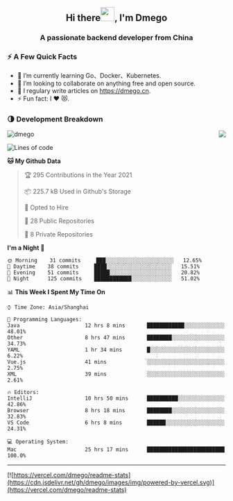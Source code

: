 <h2 align="center">Hi there<img src="https://cdn.jsdelivr.net/gh/dmego/images/img/Hi.gif" height="32" />, I'm Dmego </h2>
<h3 align="center">A passionate backend developer from China</h3>

### ⚡️ A Few Quick Facts

<ul>
    <li> 🌱 I’m currently learning Go、Docker、Kubernetes.</li>
    <li> 👯 I’m looking to collaborate on anything free and open source.</li>
    <li> 📝 I regulary write articles on <a href="https://dmego.cn">https://dmego.cn</a>.</li>
    <li> ⚡ Fun fact: I ❤️ 😻.</li>
</ul>

### 🌗 Development Breakdown

<img src="https://komarev.com/ghpvc/?username=dmego" alt="dmego" />

<img align="right" src="https://readme-stats-dmego.vercel.app/api?username=dmego&show_icons=true&icon_color=1573B3&hide_title=true&text_color=718096&bg_color=00000000&hide_border=true"/>

<!--START_SECTION:waka-->
![Lines of code](https://img.shields.io/badge/From%20Hello%20World%20I%27ve%20Written-242182%20lines%20of%20code-blue)

**🐱 My Github Data** 

> 🏆 295 Contributions in the Year 2021
 > 
> 📦 225.7 kB Used in Github's Storage 
 > 
> 💼 Opted to Hire
 > 
> 📜 28 Public Repositories 
 > 
> 🔑 8 Private Repositories  
 > 
**I'm a Night 🦉** 

```text
🌞 Morning    31 commits     ███░░░░░░░░░░░░░░░░░░░░░░   12.65% 
🌆 Daytime    38 commits     ████░░░░░░░░░░░░░░░░░░░░░   15.51% 
🌃 Evening    51 commits     █████░░░░░░░░░░░░░░░░░░░░   20.82% 
🌙 Night      125 commits    ████████████░░░░░░░░░░░░░   51.02%

```


📊 **This Week I Spent My Time On** 

```text
⌚︎ Time Zone: Asia/Shanghai

💬 Programming Languages: 
Java                     12 hrs 8 mins       ████████████░░░░░░░░░░░░░   48.01% 
Other                    8 hrs 47 mins       ████████░░░░░░░░░░░░░░░░░   34.73% 
YAML                     1 hr 34 mins        █░░░░░░░░░░░░░░░░░░░░░░░░   6.22% 
Vue.js                   41 mins             ░░░░░░░░░░░░░░░░░░░░░░░░░   2.75% 
XML                      39 mins             ░░░░░░░░░░░░░░░░░░░░░░░░░   2.61%

🔥 Editors: 
IntelliJ                 10 hrs 50 mins      ██████████░░░░░░░░░░░░░░░   42.86% 
Browser                  8 hrs 18 mins       ████████░░░░░░░░░░░░░░░░░   32.83% 
VS Code                  6 hrs 8 mins        ██████░░░░░░░░░░░░░░░░░░░   24.31%

💻 Operating System: 
Mac                      25 hrs 17 mins      █████████████████████████   100.0%

```


<!--END_SECTION:waka-->

---

[![https://vercel.com/dmego/readme-stats](https://cdn.jsdelivr.net/gh/dmego/images/img/powered-by-vercel.svg)](https://vercel.com/dmego/readme-stats)

